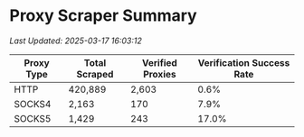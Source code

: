 # Proxy Scraper Summary

_Last Updated: 2025-03-17 16:03:12_

| Proxy Type | Total Scraped | Verified Proxies | Verification Success Rate |
|------------|--------------|------------------|--------------------------|
| HTTP | 420,889 | 2,603 | 0.6% |
| SOCKS4 | 2,163 | 170 | 7.9% |
| SOCKS5 | 1,429 | 243 | 17.0% |
